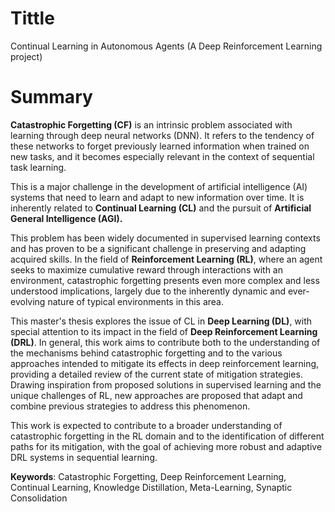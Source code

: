 # Tittle
Continual Learning in Autonomous Agents (A Deep Reinforcement Learning project)

# Summary
**Catastrophic Forgetting (CF)** is an intrinsic problem associated with learning through deep neural networks (DNN). It refers to the tendency of these networks to forget previously learned information when trained on new tasks, and it becomes especially relevant in the context of sequential task learning.

This is a major challenge in the development of artificial intelligence (AI) systems that need to learn and adapt to new information over time. It is inherently related to **Continual Learning (CL)** and the pursuit of **Artificial General Intelligence (AGI).**

This problem has been widely documented in supervised learning contexts and has proven to be a significant challenge in preserving and adapting acquired skills. In the field of **Reinforcement Learning (RL)**, where an agent seeks to maximize cumulative reward through interactions with an environment, catastrophic forgetting presents even more complex and less understood implications, largely due to the inherently dynamic and ever-evolving nature of typical environments in this area.

This master's thesis explores the issue of CL in **Deep Learning (DL)**, with special attention to its impact in the field of **Deep Reinforcement Learning (DRL)**. In general, this work aims to contribute both to the understanding of the mechanisms behind catastrophic forgetting and to the various approaches intended to mitigate its effects in deep reinforcement learning, providing a detailed review of the current state of mitigation strategies. Drawing inspiration from proposed solutions in supervised learning and the unique challenges of RL, new approaches are proposed that adapt and combine previous strategies to address this phenomenon.

This work is expected to contribute to a broader understanding of catastrophic forgetting in the RL domain and to the identification of different paths for its mitigation, with the goal of achieving more robust and adaptive DRL systems in sequential learning.

**Keywords**: Catastrophic Forgetting, Deep Reinforcement Learning, Continual Learning, Knowledge Distillation, Meta-Learning, Synaptic Consolidation
